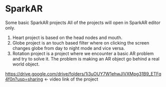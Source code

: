 # SparkAR
Some basic SparkAR projects
All of the projects will open in SparkAR editor only.
1) Heart project is based on the head nodes and mouth.
2) Globe project is an touch based filter where on clicking the screen changes globe from day to night mode and vice versa.
3) Rotation project is a project where we encounter a basic AR problem and try to solve it. The problem is making an AR object go behind a real world object.

https://drive.google.com/drive/folders/1i3uOUY7W1ehwJlVXMpg31B9_ETFq4f0n?usp=sharing <- video link of the project
